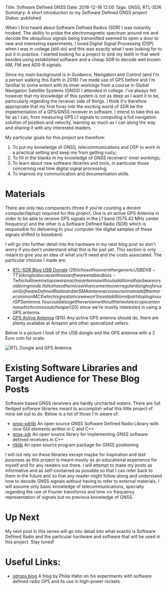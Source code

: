 Title: Software Defined GNSS
Date: 2016-12-18 12:00
Tags: GNSS, RTL-SDR
Summary: A short introduction to my Software Defined GNSS project
Status: published

When I first heard about Software Defined Radios (SDR) I was instantly hooked. The ability to probe the electromagnetic spectrum around me and decode the ubiquitous signals being transmitted seemed to open a door to new and interesting experiments. I loved Digital Signal Processing (DSP) when I was in college (still do) and this was exactly what I was looking for to put it in practice. I started looking for a project to sink my teeth in that went besides using established software and a cheap SDR to decode well known AM, FM and ADS-B signals.

Since my main background is in Guidance, Navigation and Control (and I'm a person walking this Earth in 2016) I've made use of GPS before and I'm familiar to some extent with its inner workings from a course in Global Navigation Satellite Systems (GNSS) I attended in college. I've always felt however that my knowledge of this system is not as deep as I want it to be, particularly regarding the receiver side of things. I think it's therefore appropriate that my first foray into the exciting world of SDR be the implementation of a GPS/GNSS receiver in software. I intend to take this as far as I can, from measuring GPS L1 signals to computing a full navigation solution of position and velocity, learning as much as I can along the way and sharing it with any interested readers.

My particular goals for this project are therefore:

1. To put my knowledge of GNSS, telecommunications and DSP to work in a practical setting and keep me from getting rusty;
2. To fill in the blanks in my knowledge of GNSS receivers' inner workings;
3. To learn about new software libraries and tools, in particular those concerning real time digital signal processing;
4. To improve my communication and documentation skills.
#

# Materials

There are only two components (three if you're counting a decent computer/laptop) required for this project. One is an active GPS Antenna in order to be able to receive GPS signals in the L1 band (1575.42 MHz center frequency) and the other is a Software Defined Radio (SDR) which is responsible for delivering to your computer the digital samples of these signals shifted to baseband.

I will go into further detail into the hardware in my next blog post so don't worry if you don't understand what this is for just yet. This section is only meant to give you an idea of what you'll need and the costs associated. The particular choices I made are:

* [RTL-SDR Blog USB Dongle](https://www.amazon.com/RTL-SDR-Blog-RTL2832U-Software-Telescopic/dp/B011HVUEME/ref=lp_10230687011_1_1?srs=10230687011&ie=UTF8&qid=1482078660&sr=8-1) ($26) I chose this over other generic USB DVB-T TV dongles because it has a software enabled bias-T which allows me to power an active antenna without additional hardware or soldering mods. It also has other nice enhancements over regular dongles for use in Software Defined Radio and an SMA antenna connector instead of the more common MCX which is great since we won't need additional parts to plug in our GPS antenna. You could also get the version without the two telescopic antennas which comes out cheaper ($20) since we're mostly interested in using a GPS antenna.
* [GPS Active Antenna](https://www.amazon.com/Waterproof-Active-Antenna-28dB-Gain/dp/B00LXRQY9A/ref=lp_10008493011_1_1?srs=10008493011&ie=UTF8&qid=1482079461&sr=8-1) ($15) Any active GPS antenna should do, there are plenty available at Amazon and other specialized sellers.

Below is a picture I took of the USB dongle and the GPS antenna with a 2 Euro coin for scale:

![RTL Dongle and GPS Antenna]({filename}/images/Rtl_Dongle_and_GPS_Antenna.jpg)

# Existing Software Libraries and Target Audience for These Blog Posts

Software based GNSS receivers are hardly uncharted waters. There are full fledged software libraries meant to accomplish what this little project of mine set out to do. Below is a list of those I'm aware of:


* [gnss-sdrlib](https://github.com/taroz/GNSS-SDRLIB) An open source GNSS Software Defined Radio Library with nice GUI elements written in C and C++
* [gnss-sdr](http://gnss-sdr.org) An open source library for implementing GNSS software defined receivers in C++
* [rtklib](http://www.rtklib.com/) An open source program package for GNSS positioning


I will not rely on these libraries except maybe for inspiration and test purposes as this project is meant mostly as an educational experience for myself and for any readers out there. I will attempt to make my posts as informative and as self-contained as possible so that I can refer back to them in the future and so that any reader might follow along and understand how to decode GNSS signals without having to refer to external materials. I will assume only basic knowledge of telecommunications, specially regarding the use of Fourier transforms and time <-> frequency representation of signals but no previous knowledge of GNSS.

# Up Next

My next post in this series will go into detail into what exactly is Software Defined Radio and the particular hardware and software that will be used in this project. Stay tuned!

# Useful Links:

* [sdrgps blog](http://sdrgps.blogspot.com) A blog by Philip Hahn on his experiments with software defined radio GPS and its use in high-power rockets

